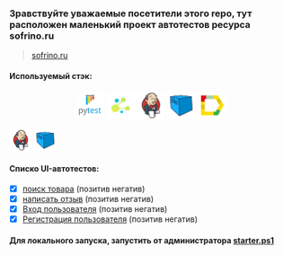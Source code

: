 ### Зравствуйте уважаемые посетители этого repo, тут расположен маленький проект автотестов ресурса sofrino.ru
> <a target="_blank" href="https://sofrino.ru/">sofrino.ru</a>


#### Используемый стэк:

<div align="center">
    <img title="Pytest" width="50" src="data/img/pytest-original-wordmark.svg">
    <img title="Selene" width="50" src="data/img/selene.png">
    <img title="Jenkins" width="50" height="50" src="data/img/Jenkins.png">
    <img title="Selenoid" width="50" src="data/img/Selenoid.png">
    <img title="Allure" width="50" src="data/img/Allure_Report.png">
</div>

![This is an image](data/img/Jenkins.png) ![This is an image](data/img/Selenoid.png)

#### Cписко UI-автотестов:

- [x] [поиск товара](tests/test_find_product) (позитив негатив) 
- [x] [написать отзыв](tests/test_review) (позитив негатив)
- [x] [Вход пользователя](tests/test_user_login) (позитив негатив)
- [x] [Регистрация пользователя](tests/test_register_user) (позитив негатив)

#### Для локального запуска, запустить от администратора [starter.ps1](starter.ps1)


